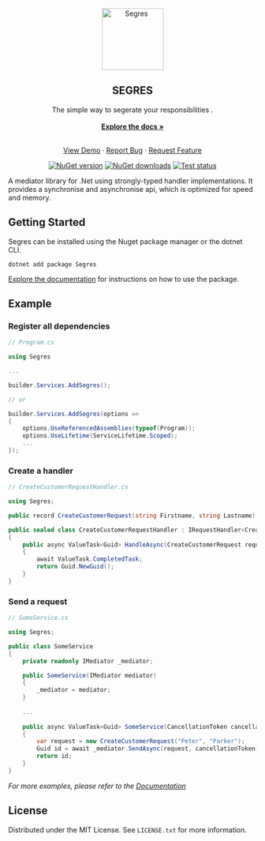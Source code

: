 
<!-- PROJECT LOGO -->
<br />
<br />
<div align="center">
  <a href="https://github.com/jomaxso/Segres/">
    <img src="#" alt="Segres" width="125">
  </a>

<h2 align="center">SEGRES</h2>

  <p align="center">
    The simple way to segerate your responsibilities
.
<br />
<br />
    <a href="#"><strong>Explore the docs »</strong></a>
<br />
<br />
  </p>

  <p align="center">
    <a href="#">View Demo</a>
    ·
    <a href="https://github.com/jomaxso/Segres/issues">Report Bug</a>
    ·
    <a href="https://github.com/jomaxso/Segres/issues">Request Feature</a>
  </p>

[![NuGet version](https://badgen.net/nuget/v/Segres)](https://www.nuget.org/packages/Segres/)
[![NuGet downloads](https://badgen.net/nuget/dt/Segres)](https://www.nuget.org/packages/Segres/)
[![Test status](https://badgen.net/github/checks/jomaxso/Segres/master/test)](https://www.nuget.org/packages/Segres/)




</div>

<!-- ABOUT THE PROJECT -->

A mediator library for .Net using strongly-typed handler implementations. It provides a synchronise and asynchronise api, which is optimized for speed and memory.


<!-- GETTING STARTED -->

## Getting Started

Segres can be installed using the Nuget package manager or the dotnet CLI.

```shell
dotnet add package Segres 
```

<a href="#">Explore the documentation</a> for instructions on how to use the package.



<!-- USAGE EXAMPLES -->

## Example


### Register all dependencies

```csharp
// Program.cs

using Segres

...

builder.Services.AddSegres(); 

// or

builder.Services.AddSegres(options =>
{
    options.UseReferencedAssemblies(typeof(Program));
    options.UseLifetime(ServiceLifetime.Scoped);
    ...
});
```

### Create a handler

```csharp
// CreateCustomerRequestHandler.cs

using Segres;

public record CreateCustomerRequest(string Firstname, string Lastname) : IRequest<Guid>;

public sealed class CreateCustomerRequestHandler : IRequestHandler<CreateCustomerRequest, Guid>
{
    public async ValueTask<Guid> HandleAsync(CreateCustomerRequest request, CancellationToken cancellationToken)
    {
        await ValueTask.CompletedTask;
        return Guid.NewGuid();
    }
} 
```

### Send a request

```csharp
// SomeService.cs

using Segres;

public class SomeService
{
    private readonly IMediator _mediator;

    public SomeService(IMediator mediator)
    {
        _mediator = mediator;
    }
    
    ...
    
    public async ValueTask<Guid> SomeService(CancellationToken cancellationToken)
    {
        var request = new CreateCustomerRequest("Peter", "Parker");
        Guid id = await _mediator.SendAsync(request, cancellationToken);
        return id;
    }
}

```


_For more examples, please refer to the [Documentation](#)_


<!-- LICENSE -->

## License

Distributed under the MIT License. See `LICENSE.txt` for more information.
